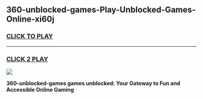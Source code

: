 
## 360-unblocked-games-Play-Unblocked-Games-Online-xi60j
<h3>
<a href="https://premium76.site?title=360-unblocked-games&ref=24A">CLICK TO PLAY</a></h3>
<hr>

<h3>
<a href="https://premium76.site?title=360-unblocked-games&ref=24A">CLICK 2 PLAY</a>
  
</h3>

<a href="https://premium76.site?title=360-unblocked-games&ref=24A"><img src="https://clearcache.store/games.png"></a>


**360-unblocked-games games unblocked: Your Gateway to Fun and Accessible Online Gaming**
